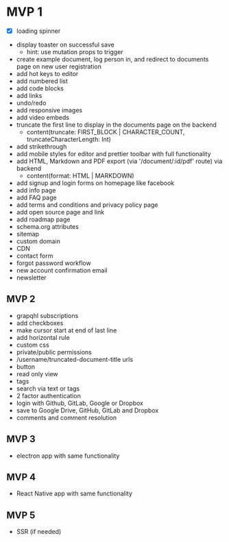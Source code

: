 # MVP 1

- [x] loading spinner
- display toaster on successful save
  - hint: use mutation props to trigger
- create example document, log person in, and redirect to documents page on new
  user registration
- add hot keys to editor
- add numbered list
- add code blocks
- add links
- undo/redo
- add responsive images
- add video embeds
- truncate the first line to display in the documents page on the backend
  - content(truncate: FIRST_BLOCK | CHARACTER_COUNT, truncateCharacterLength:
    Int)
- add strikethrough
- add mobile styles for editor and prettier toolbar with full functionality
- add HTML, Markdown and PDF export (via '/document/:id/pdf' route) via backend
  - content(format: HTML | MARKDOWN)
- add signup and login forms on homepage like facebook
- add info page
- add FAQ page
- add terms and conditions and privacy policy page
- add open source page and link
- add roadmap page
- schema.org attributes
- sitemap
- custom domain
- CDN
- contact form
- forgot password workflow
- new account confirmation email
- newsletter

## MVP 2

- grapqhl subscriptions
- add checkboxes
- make cursor start at end of last line
- add horizontal rule
- custom css
- private/public permissions
- /username/truncated-document-title urls
- button
- read only view
- tags
- search via text or tags
- 2 factor authentication
- login with Github, GitLab, Google or Dropbox
- save to Google Drive, GitHub, GitLab and Dropbox
- comments and comment resolution

## MVP 3

- electron app with same functionality

## MVP 4

- React Native app with same functionality

## MVP 5

- SSR (if needed)
